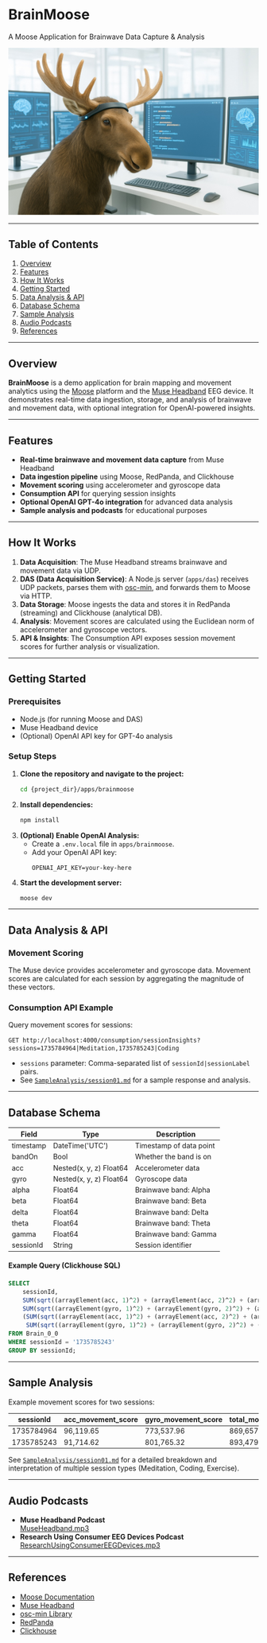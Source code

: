 # BrainMoose

A Moose Application for Brainwave Data Capture & Analysis

![BrainMoose](./docs/brainmoose.jpg)

---

## Table of Contents
1. [Overview](#overview)
2. [Features](#features)
3. [How It Works](#how-it-works)
4. [Getting Started](#getting-started)
5. [Data Analysis & API](#data-analysis--api)
6. [Database Schema](#database-schema)
7. [Sample Analysis](#sample-analysis)
8. [Audio Podcasts](#audio-podcasts)
9. [References](#references)

---

## Overview

**BrainMoose** is a demo application for brain mapping and movement analytics using the [Moose](https://getmoose.com) platform and the [Muse Headband](https://choosemuse.com) EEG device. It demonstrates real-time data ingestion, storage, and analysis of brainwave and movement data, with optional integration for OpenAI-powered insights.

---

## Features
- **Real-time brainwave and movement data capture** from Muse Headband
- **Data ingestion pipeline** using Moose, RedPanda, and Clickhouse
- **Movement scoring** using accelerometer and gyroscope data
- **Consumption API** for querying session insights
- **Optional OpenAI GPT-4o integration** for advanced data analysis
- **Sample analysis and podcasts** for educational purposes

---

## How It Works

1. **Data Acquisition**: The Muse Headband streams brainwave and movement data via UDP.
2. **DAS (Data Acquisition Service)**: A Node.js server (`apps/das`) receives UDP packets, parses them with [osc-min](https://github.com/colinbdclark/osc-min), and forwards them to Moose via HTTP.
3. **Data Storage**: Moose ingests the data and stores it in RedPanda (streaming) and Clickhouse (analytical DB).
4. **Analysis**: Movement scores are calculated using the Euclidean norm of accelerometer and gyroscope vectors.
5. **API & Insights**: The Consumption API exposes session movement scores for further analysis or visualization.

---

## Getting Started

### Prerequisites
- Node.js (for running Moose and DAS)
- Muse Headband device
- (Optional) OpenAI API key for GPT-4o analysis

### Setup Steps
1. **Clone the repository and navigate to the project:**
   ```sh
   cd {project_dir}/apps/brainmoose
   ```
2. **Install dependencies:**
   ```sh
   npm install
   ```
3. **(Optional) Enable OpenAI Analysis:**
   - Create a `.env.local` file in `apps/brainmoose`.
   - Add your OpenAI API key:
     ```
     OPENAI_API_KEY=your-key-here
     ```
4. **Start the development server:**
   ```sh
   moose dev
   ```

---

## Data Analysis & API

### Movement Scoring
The Muse device provides accelerometer and gyroscope data. Movement scores are calculated for each session by aggregating the magnitude of these vectors.

### Consumption API Example
Query movement scores for sessions:
```
GET http://localhost:4000/consumption/sessionInsights?sessions=1735784964|Meditation,1735785243|Coding
```
- `sessions` parameter: Comma-separated list of `sessionId|sessionLabel` pairs.
- See [`SampleAnalysis/session01.md`](SampleAnalysis/session01.md) for a sample response and analysis.

---

## Database Schema

| Field      | Type                        | Description                       |
|------------|-----------------------------|-----------------------------------|
| timestamp  | DateTime('UTC')             | Timestamp of data point           |
| bandOn     | Bool                        | Whether the band is on            |
| acc        | Nested(x, y, z) Float64     | Accelerometer data                |
| gyro       | Nested(x, y, z) Float64     | Gyroscope data                    |
| alpha      | Float64                     | Brainwave band: Alpha             |
| beta       | Float64                     | Brainwave band: Beta              |
| delta      | Float64                     | Brainwave band: Delta             |
| theta      | Float64                     | Brainwave band: Theta             |
| gamma      | Float64                     | Brainwave band: Gamma             |
| sessionId  | String                      | Session identifier                |

#### Example Query (Clickhouse SQL)
```sql
SELECT
    sessionId,
    SUM(sqrt((arrayElement(acc, 1)^2) + (arrayElement(acc, 2)^2) + (arrayElement(acc, 3)^2))) AS acc_movement_score,
    SUM(sqrt((arrayElement(gyro, 1)^2) + (arrayElement(gyro, 2)^2) + (arrayElement(gyro, 3)^2))) AS gyro_movement_score,
    (SUM(sqrt((arrayElement(acc, 1)^2) + (arrayElement(acc, 2)^2) + (arrayElement(acc, 3)^2))) +
     SUM(sqrt((arrayElement(gyro, 1)^2) + (arrayElement(gyro, 2)^2) + (arrayElement(gyro, 3)^2)))) AS total_movement_score
FROM Brain_0_0
WHERE sessionId = '1735785243'
GROUP BY sessionId;
```

---

## Sample Analysis

Example movement scores for two sessions:

| sessionId    | acc_movement_score | gyro_movement_score | total_movement_score |
|--------------|-------------------|--------------------|---------------------|
| 1735784964   | 96,119.65         | 773,537.96         | 869,657.61          |
| 1735785243   | 91,714.62         | 801,765.32         | 893,479.94          |

See [`SampleAnalysis/session01.md`](SampleAnalysis/session01.md) for a detailed breakdown and interpretation of multiple session types (Meditation, Coding, Exercise).

---

## Audio Podcasts

- **Muse Headband Podcast**  
  [MuseHeadband.mp3](docs/MuseHeadband.mp3)
- **Research Using Consumer EEG Devices Podcast**  
  [ResearchUsingConsumerEEGDevices.mp3](docs/ResearchUsingConsumerEEGDevices.mp3)

---

## References
- [Moose Documentation](https://getmoose.com)
- [Muse Headband](https://choosemuse.com)
- [osc-min Library](https://github.com/colinbdclark/osc-min)
- [RedPanda](https://redpanda.com)
- [Clickhouse](https://clickhouse.com)

